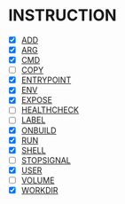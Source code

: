 # INSTRUCTION
- [x] [ADD](https://github.com/thetaru/memorandum/tree/master/OS/Linux/CentOS8/Docker/dockerfile/INSTRUCTION/ADD)
- [x] [ARG](https://github.com/thetaru/memorandum/tree/master/OS/Linux/CentOS8/Docker/dockerfile/INSTRUCTION/ARG)
- [x] [CMD](https://github.com/thetaru/memorandum/tree/master/OS/Linux/CentOS8/Docker/dockerfile/INSTRUCTION/CMD)
- [ ] [COPY](https://github.com/thetaru/memorandum/tree/master/OS/Linux/CentOS8/Docker/dockerfile/INSTRUCTION/COPY)
- [x] [ENTRYPOINT](https://github.com/thetaru/memorandum/tree/master/OS/Linux/CentOS8/Docker/dockerfile/INSTRUCTION/ENTRYPOINT)
- [x] [ENV](https://github.com/thetaru/memorandum/tree/master/OS/Linux/CentOS8/Docker/dockerfile/INSTRUCTION/ENV)
- [x] [EXPOSE](https://github.com/thetaru/memorandum/tree/master/OS/Linux/CentOS8/Docker/dockerfile/INSTRUCTION/EXPOSE)
- [ ] [HEALTHCHECK](https://github.com/thetaru/memorandum/tree/master/OS/Linux/CentOS8/Docker/dockerfile/INSTRUCTION/HEALTHCHECK)
- [ ] [LABEL](https://github.com/thetaru/memorandum/tree/master/OS/Linux/CentOS8/Docker/dockerfile/INSTRUCTION/LABEL)
- [x] [ONBUILD](https://github.com/thetaru/memorandum/tree/master/OS/Linux/CentOS8/Docker/dockerfile/INSTRUCTION/ONBUILD)
- [x] [RUN](https://github.com/thetaru/memorandum/tree/master/OS/Linux/CentOS8/Docker/dockerfile/INSTRUCTION/RUN)
- [x] [SHELL](https://github.com/thetaru/memorandum/tree/master/OS/Linux/CentOS8/Docker/dockerfile/INSTRUCTION/SHELL)
- [ ] [STOPSIGNAL](https://github.com/thetaru/memorandum/tree/master/OS/Linux/CentOS8/Docker/dockerfile/INSTRUCTION/STOPSIGNAL)
- [x] [USER](https://github.com/thetaru/memorandum/tree/master/OS/Linux/CentOS8/Docker/dockerfile/INSTRUCTION/USER)
- [ ] [VOLUME](https://github.com/thetaru/memorandum/tree/master/OS/Linux/CentOS8/Docker/dockerfile/INSTRUCTION/VOLUME)
- [x] [WORKDIR](https://github.com/thetaru/memorandum/tree/master/OS/Linux/CentOS8/Docker/dockerfile/INSTRUCTION/WORKDIR)
